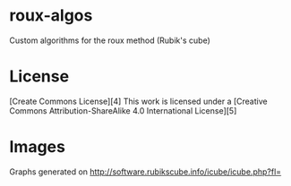 # roux-algos #
Custom algorithms for the roux method (Rubik's cube)

# License #
[Create Commons License][4]
This work is licensed under a [Creative Commons Attribution-ShareAlike 4.0 International License][5]

# Images # 
Graphs generated on http://software.rubikscube.info/icube/icube.php?fl=
